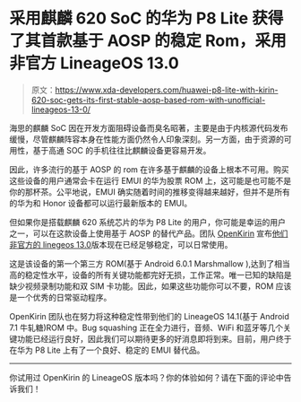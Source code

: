 # 采用麒麟 620 SoC 的华为 P8 Lite 获得了其首款基于 AOSP 的稳定 Rom，采用非官方 LineageOS 13.0

> 原文：<https://www.xda-developers.com/huawei-p8-lite-with-kirin-620-soc-gets-its-first-stable-aosp-based-rom-with-unofficial-lineageos-13-0/>

海思的麒麟 SoC 因在开发方面阻碍设备而臭名昭著，主要是由于内核源代码发布缓慢，尽管麒麟阵容本身在性能方面仍然令人印象深刻。另一方面，由于资源的可用性，基于高通 SOC 的手机往往比麒麟设备更容易开发。

因此，许多流行的基于 AOSP 的 rom 在许多基于麒麟的设备上根本不可用。购买这些设备的用户通常会卡在运行 EMUI 的华为股票 ROM 上，这可能是也可能不是你的那杯茶。公平地说，EMUI 确实随着时间的推移变得越来越好，但并不是所有的华为和 Honor 设备都可以运行最新版本的 EMUI。

但如果你是搭载麒麟 620 系统芯片的华为 P8 Lite 的用户，你可能是幸运的用户之一，可以在这款设备上使用基于 AOSP 的替代产品。团队 [OpenKirin](https://github.com/OpenKirin) 宣布[他们非官方的 linegeos 13.0](https://forum.xda-developers.com/p8lite/development/rom-t3590924)版本现在已经足够稳定，可以日常使用。

这是该设备的第一个第三方 ROM(基于 Android 6.0.1 Marshmallow ),达到了相当高的稳定性水平，设备的所有关键功能都完好无损，工作正常。唯一已知的缺陷是缺少视频录制功能和双 SIM 卡功能。因此，如果这些功能你可以不要，ROM 应该是一个优秀的日常驱动程序。

OpenKirin 团队也在努力将这种稳定性带到他们的 LineageOS 14.1(基于 Android 7.1 牛轧糖)ROM 中。Bug squashing 正在全力进行，音频、WiFi 和蓝牙等几个关键功能已经运行良好，因此我们可以期待更多的好消息即将到来。目前，用户终于在华为 P8 Lite 上有了一个良好、稳定的 EMUI 替代品。

* * *

你试用过 OpenKirin 的 LineageOS 版本吗？你的体验如何？请在下面的评论中告诉我们！